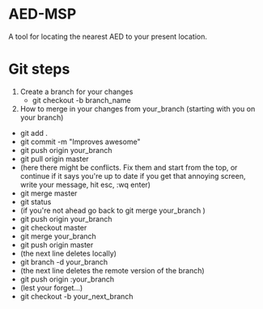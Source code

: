 # AED-MSP
A tool for locating the nearest AED to your present location.

# Git steps
1. Create a branch for your changes
    * git checkout -b branch_name
2. How to merge in your changes from your_branch (starting with you on your branch)
* git add .
* git commit -m "Improves awesome"
* git push origin your_branch
* git pull origin master
* (here there might be conflicts. Fix them and start from the top, or continue if it says you're up to date if you get that annoying screen, write your message, hit esc, :wq enter)
* git merge master
* git status
* (if you're not ahead go back to git merge your_branch )
* git push origin your_branch
* git checkout master 
* git merge your_branch
* git push origin master 
* (the next line deletes locally)
* git branch -d your_branch
* (the next line deletes the remote version of the branch)
* git push origin :your_branch
* (lest your forget...)
* git checkout -b your_next_branch 
